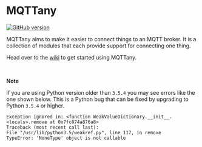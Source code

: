 # MQTTany

[![GitHub version](https://badge.fury.io/gh/CrazyIvan359%2Fmqttany.png)](https://badge.fury.io/gh/CrazyIvan359%2Fmqttany)

MQTTany aims to make it easier to connect things to an MQTT broker. It is a
collection of modules that each provide support for connecting one thing.

Head over to the [wiki](https://github.com/CrazyIvan359/mqttany/wiki) to get
started using MQTTany.

<br>

**Note**

If you are using Python version older than `3.5.4` you may see errors like the
one shown below. This is a Python bug that can be fixed by upgrading to Python
`3.5.4` or higher.

```none
Exception ignored in: <function WeakValueDictionary.__init__.<locals>.remove at 0x7fc874a876a8>
Traceback (most recent call last):
File "/usr/lib/python3.5/weakref.py", line 117, in remove
TypeError: 'NoneType' object is not callable
```
